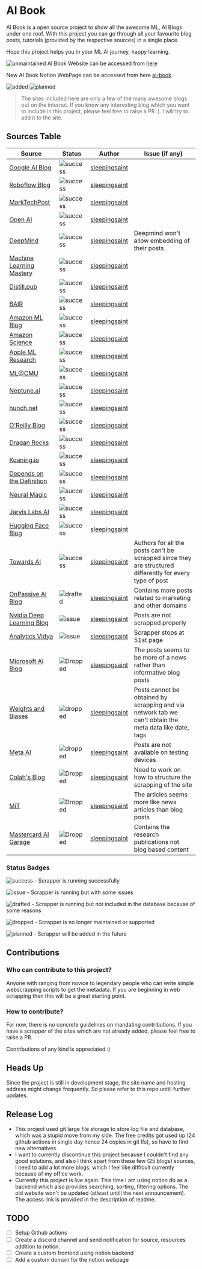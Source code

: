 # AI Book 


AI Book is a open source project to show all the awesome ML, AI Blogs under one roof. With this project you can go through all your favourite blog posts, tutorials (provided by the respective sources) in a single place.

Hope this project helps you in your ML AI journey, happy learning. 

![unmaintained](https://img.shields.io/badge/Not%20Maintained%20Any%20More-critical) AI Book Website can be accessed from [here](https://aibook.pages.dev/)

New AI Book Notion WebPage can be accessed from here [ai-book](https://ai-book.notion.site/ai-book/d3d26c3147ed42d6861f0c05a317f443?v=7d79b30473a141d39c3e3a6d3290fd64)

![added](https://img.shields.io/badge/Resources%20Added-24-brightgreen)
![planned](https://img.shields.io/badge/Planned%20to%20add-0-informational) 

> The sites included here are only a few of the many awesome blogs out on the internet. If you know any interesting blog which you want to include in this project, please feel free to raise a PR :). I will try to add it to the site.

## Sources Table

| Source | Status | Author | Issue (if any) |
| ------ | ------ | ------- | ----------- |
| [Google AI Blog](https://ai.googleblog.com/) | ![success](https://img.shields.io/badge/-success-brightgreen) | [sleepingsaint](https://github.com/sleepingsaint) |  |
| [Roboflow Blog](https://blog.roboflow.com/latest/) | ![success](https://img.shields.io/badge/-success-brightgreen) | [sleepingsaint](https://github.com/sleepingsaint) | |
| [MarkTechPost](https://www.marktechpost.com/category/technology/) | ![success](https://img.shields.io/badge/-success-brightgreen) | [sleepingsaint](https://github.com/sleepingsaint) | |
| [Open AI](https://openai.com/blog) | ![success](https://img.shields.io/badge/-success-brightgreen) | [sleepingsaint](https://github.com/sleepingsaint) | |
| [DeepMind](https://deepmind.com/blog) | ![success](https://img.shields.io/badge/-success-brightgreen) | [sleepingsaint](https://github.com/sleepingsaint) | Deepmind won't allow embedding of their posts |
| [Machine Learning Mastery](https://machinelearningmastery.com/blog/) | ![success](https://img.shields.io/badge/-success-brightgreen) | [sleepingsaint](https://github.com/sleepingsaint) |  |
| [Distill.pub](https://distill.pub/) | ![success](https://img.shields.io/badge/-success-brightgreen) | [sleepingsaint](https://github.com/sleepingsaint) |  |
| [BAIR](https://bair.berkeley.edu/blog/) | ![success](https://img.shields.io/badge/-success-brightgreen) | [sleepingsaint](https://github.com/sleepingsaint) |  |
| [Amazon ML Blog](https://aws.amazon.com/blogs/machine-learning) | ![success](https://img.shields.io/badge/-success-brightgreen) | [sleepingsaint](https://github.com/sleepingsaint) |  |
| [Amazon Science](https://www.amazon.science/blog) | ![success](https://img.shields.io/badge/-success-brightgreen) | [sleepingsaint](https://github.com/sleepingsaint) |  |
| [Apple ML Research](https://machinelearning.apple.com/research/) | ![success](https://img.shields.io/badge/-success-brightgreen) | [sleepingsaint](https://github.com/sleepingsaint) |  |
| [ML@CMU](https://blog.ml.cmu.edu/) | ![success](https://img.shields.io/badge/-success-brightgreen) | [sleepingsaint](https://github.com/sleepingsaint) |  |
| [Neptune.ai](https://neptune.ai/blog) | ![success](https://img.shields.io/badge/-success-brightgreen) | [sleepingsaint](https://github.com/sleepingsaint) |  |
| [hunch.net](https://hunch.net/) | ![success](https://img.shields.io/badge/-success-brightgreen) | [sleepingsaint](https://github.com/sleepingsaint) |  |
| [O'Reilly Blog](https://www.oreilly.com/radar/topics/ai-ml/) | ![success](https://img.shields.io/badge/-success-brightgreen) | [sleepingsaint](https://github.com/sleepingsaint) |  |
| [Dragan Rocks](https://dragan.rocks/) | ![success](https://img.shields.io/badge/-success-brightgreen) | [sleepingsaint](https://github.com/sleepingsaint) |  |
| [Koaning.io](https://koaning.io/) | ![success](https://img.shields.io/badge/-success-brightgreen) | [sleepingsaint](https://github.com/sleepingsaint) |  |
| [Depends on the Definition](https://www.depends-on-the-definition.com/) | ![success](https://img.shields.io/badge/-success-brightgreen) | [sleepingsaint](https://github.com/sleepingsaint) |  |
| [Neural Magic](https://neuralmagic.com/blog/) | ![success](https://img.shields.io/badge/-success-brightgreen) | [sleepingsaint](https://github.com/sleepingsaint) |  |
| [Jarvis Labs AI](https://jarvislabs.ai/blogs/) | ![success](https://img.shields.io/badge/-success-brightgreen) | [sleepingsaint](https://github.com/sleepingsaint) |  |
| [Hugging Face Blog](https://huggingface.co/blog) | ![success](https://img.shields.io/badge/-success-brightgreen) | [sleepingsaint](https://github.com/sleepingsaint) |  |
| [Towards AI](https://towardsai.net/p) | ![success](https://img.shields.io/badge/-success-brightgreen) | [sleepingsaint](https://github.com/sleepingsaint) | Authors for all the posts can't be scrapped since they are structured differently for every type of post |
| [OnPassive AI Blog](https://onpassive.com/blog) | ![drafted](https://img.shields.io/badge/-drafted-inactive) | [sleepingsaint](https://github.com/sleepingsaint) | Contains more posts related to marketing and other domains |
| [Nvidia Deep Learning Blog](https://blogs.nvidia.com/blog/category/deep-learning/) | ![issue](https://img.shields.io/badge/-issue-orange) | [sleepingsaint](https://github.com/sleepingsaint) | Posts are not scrapped properly |
| [Analytics Vidya](https://www.analyticsvidhya.com/blog-archive/) | ![issue](https://img.shields.io/badge/-issue-orange) | [sleepingsaint](https://github.com/sleepingsaint) | Scrapper stops at 51st page |
| [Microsoft AI Blog](https://blogs.microsoft.com/ai/) | ![Dropped](https://img.shields.io/badge/-dropped-critical) | [sleepingsaint](https://github.com/sleepingsaint) | The posts seems to be more of a news rather than informative blog posts |
| [Weights and Biases](https://wandb.ai/fully-connected) | ![dropped](https://img.shields.io/badge/-dropped-critical) | [sleepingsaint](https://github.com/sleepingsaint) | Posts cannot be obtained by scrapping and via network tab we can't obtain the meta data like date, tags |
| [Meta AI](https://ai.facebook.com/) | ![dropped](https://img.shields.io/badge/-dropped-critical) | [sleepingsaint](https://github.com/sleepingsaint) | Posts are not available on testing devices |
| [Colah's Blog](https://colah.github.io/) | ![Dropped](https://img.shields.io/badge/-dropped-critical) | [sleepingsaint](https://github.com/sleepingsaint) | Need to work on how to structure the scrapping of the site |
| [MiT](https://news.mit.edu/topic/research) | ![Dropped](https://img.shields.io/badge/-dropped-critical) | [sleepingsaint](https://github.com/sleepingsaint) | The articles seems more like news articles than blog posts |
| [Mastercard AI Garage](https://www.mastercard.com/global/en/business/overview/ai-garage/research-and-publications.html) | ![Dropped](https://img.shields.io/badge/-dropped-critical) | [sleepingsaint](https://github.com/sleepingsaint) | Contains the research publications not blog based content |

### Status Badges

![success](https://img.shields.io/badge/-success-brightgreen) - Scrapper is running successfully

![issue](https://img.shields.io/badge/-issue-orange) - Scrapper is running but with some issues

![drafted](https://img.shields.io/badge/-drafted-orange) - Scrapper is running but not included in the database because of some reasons

![dropped](https://img.shields.io/badge/-dropped-inactive) - Scrapper is no longer maintained or supported

![planned](https://img.shields.io/badge/-planned-informational) - Scrapper will be added in the future

## Contributions

### Who can contribute to this project?

Anyone with ranging from novice to legendary people who can write simple webscrapping scripts to get the metadata. If you are beginning in web scrapping then this will be a great starting point.

### How to contribute?

For now, there is no concrete guidelines on mandating contributions. If you have a scrapper of the sites which are not already added, please feel free to raise a PR.

Contributions of any kind is appreciated :)

## Heads Up

 Since the project is still in development stage, the site name and hosting address might change frequently. So please refer to this repo untill further updates.

## Release Log

* This project used git large file storage to store log file and database, which was a stupid move from my side. The free credits got used up (24 github actions in single day hence 24 copies in git lfs), so have to find new alternatives. 
* I want to currently discontinue this project because I couldn't find any good solutions, and also I think apart from these few (25 blogs) sources, I need to add a lot more blogs, which I feel like difficult currently because of my office work.
* Currently this project is live again. This time I am using notion db as a backend which also provides searching, sorting, filtering options. The old website won't be updated (atleast untill the next announcement). The access link is provided in the description of readme.

## TODO

- [ ] Setup Github actions
- [ ] Create a discord channel and send notification for source, resources addition to notion.
- [ ] Create a custom frontend using notion backend
- [ ] Add a custom domain for the notion webpage